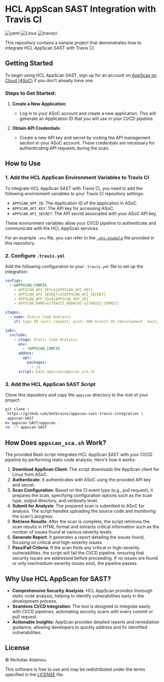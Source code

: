 # HCL AppScan SAST Integration with Travis CI
![yaml](https://img.shields.io/badge/-YAML-black?style=flat-square&logo=yaml&logoColor=red)
![Linux](https://img.shields.io/badge/-Linux-FCC624?style=flat-square&logo=linux&logoColor=black)
![travisci](https://img.shields.io/badge/-TravisCI-4e4847?style=flat-square&logo=travisci&logoColor=e0da53)

This repository contains a sample project that demonstrates how to integrate HCL AppScan SAST with Travis CI.

## Getting Started

To begin using HCL AppScan SAST, sign up for an account on [AppScan on Cloud (ASoC)](https://cloud.appscan.com/) if you don't already have one.

### Steps to Get Started:

1. **Create a New Application**:
   - Log in to your ASoC account and create a new application. This will generate an Application ID that you will use in your CI/CD pipeline.

2. **Obtain API Credentials**:
   - Create a new API key and secret by visiting the API management section in your ASoC account. These credentials are necessary for authenticating API requests during the scan.

## How to Use

### 1. Add the HCL AppScan Environment Variables to Travis CI

To integrate HCL AppScan SAST with Travis CI, you need to add the following environment variables to your Travis CI repository settings:

- `APPSCAN_APP_ID`: The Application ID of the application in ASoC.
- `APPSCAN_API_KEY`: The API key for accessing ASoC.
- `APPSCAN_API_SECRET`: The API secret associated with your ASoC API key.

These environment variables allow your CI/CD pipeline to authenticate and communicate with the HCL AppScan services.

For an example `.env` file, you can refer to the [`.env.example`](/.env.example) file provided in this repository.

### 2. Configure `.travis.yml`

Add the following configuration to your `.travis.yml` file to set up the integration:

```yaml
configs:
  - &APPSCAN_CONFIG
    - APPSCAN_API_KEY=${APPSCAN_API_KEY}
    - APPSCAN_API_SECRET=${APPSCAN_API_SECRET}
    - APPSCAN_APP_ID=${APPSCAN_APP_ID}
    - APPSCAN_NAME=${TRAVIS_BRANCH}-${TRAVIS_COMMIT}

stages:
  - name: Static Code Analysis
    if: type IN (pull_request, push) AND branch IN (development, main, master)

jobs:
  include:
    - stage: Static Code Analysis
      env:
        - *APPSCAN_CONFIG
      addons:
        apt:
          packages:
            - jq
      script: bash appscan/appscan_sca.sh
```

### 3. Add the HCL AppScan SAST Script

Clone this repository and copy the `appscan` directory to the root of your project:

```bash
git clone \
 https://github.com/dotbrains/appscan-sast-travis-integration \
 appscan-SAST
mv appscan-SAST/appscan .
rm -rf appscan-SAST
```

## How Does `appscan_sca.sh` Work?

The provided Bash script integrates HCL AppScan SAST with your CI/CD pipeline by performing static code analysis. Here's how it works:

1. **Download AppScan Client**: The script downloads the AppScan client for Linux from ASoC.
2. **Authenticate**: It authenticates with ASoC using the provided API key and secret.
3. **Scan Configuration**: Based on the CI event type (e.g., pull request), it prepares the scan, specifying configuration options such as the scan type, output directory, and verbosity level.
4. **Submit for Analysis**: The prepared scan is submitted to ASoC for analysis. The script handles uploading the source code and monitoring the scan's progress.
5. **Retrieve Results**: After the scan is complete, the script retrieves the scan results in HTML format and extracts critical information such as the number of issues found at various severity levels.
6. **Generate Report**: It generates a report detailing the issues found, focusing on critical and high-severity issues.
7. **Pass/Fail Criteria**: If the scan finds any critical or high-severity vulnerabilities, the script will fail the CI/CD pipeline, ensuring that security issues are addressed before proceeding. If no issues are found or only low/medium-severity issues exist, the pipeline passes.

## Why Use HCL AppScan for SAST?

* **Comprehensive Security Analysis**: HCL AppScan provides thorough static code analysis, helping to identify vulnerabilities early in the development process.
* **Seamless CI/CD Integration**: The tool is designed to integrate easily with CI/CD pipelines, automating security scans with every commit or pull request.
* **Actionable Insights**: AppScan provides detailed reports and remediation guidance, allowing developers to quickly address and fix identified vulnerabilities.

## License

© Nicholas Adamou.

This software is free to use and may be redistributed under the terms specified in the [LICENSE] file.

[license]: LICENSE
